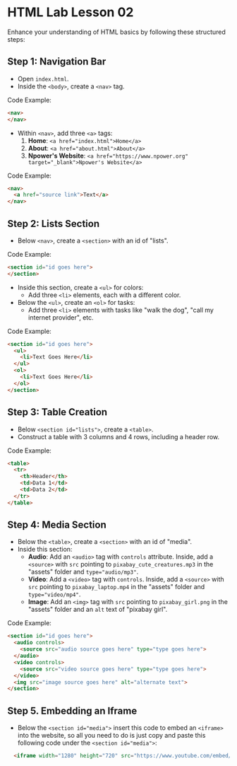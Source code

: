# HTML Lab Lesson 02

Enhance your understanding of HTML basics by following these structured steps:

## Step 1: Navigation Bar
- Open `index.html`.
- Inside the `<body>`, create a `<nav>` tag.

Code Example: 
```html
<nav>
</nav>
```

- Within `<nav>`, add three `<a>` tags:
  1. **Home**: `<a href="index.html">Home</a>`
  2. **About**: `<a href="about.html">About</a>`
  3. **Npower's Website**: `<a href="https://www.npower.org" target="_blank">Npower's Website</a>`

Code Example:
```html
<nav>
  <a href="source link">Text</a>
</nav>
```

## Step 2: Lists Section
- Below `<nav>`, create a `<section>` with an id of "lists".

Code Example:
```html
<section id="id goes here">
</section>
```

- Inside this section, create a `<ul>` for colors:
  - Add three `<li>` elements, each with a different color.
- Below the `<ul>`, create an `<ol>` for tasks:
  - Add three `<li>` elements with tasks like "walk the dog", "call my internet provider", etc.

Code Example:
```html
<section id="id goes here">
  <ul>
    <li>Text Goes Here</li>
  </ul>
  <ol>
    <li>Text Goes Here</li>
  </ol>
</section>
```

## Step 3: Table Creation
- Below `<section id="lists">`, create a `<table>`.
- Construct a table with 3 columns and 4 rows, including a header row.

Code Example:
```html
<table>
  <tr>
    <th>Header</th>
    <td>Data 1</td>
    <td>Data 2</td>
  </tr>
</table>
```

## Step 4: Media Section
- Below the `<table>`, create a `<section>` with an id of "media".
- Inside this section:
  - **Audio**: Add an `<audio>` tag with `controls` attribute. Inside, add a `<source>` with `src` pointing to `pixabay_cute_creatures.mp3` in the "assets" folder and `type="audio/mp3"`.
  - **Video**: Add a `<video>` tag with `controls`. Inside, add a `<source>` with `src` pointing to `pixabay_laptop.mp4` in the "assets" folder and `type="video/mp4"`.
  - **Image**: Add an `<img>` tag with `src` pointing to `pixabay_girl.png` in the "assets" folder and an `alt` text of "pixabay girl".
  
Code Example:
```html
<section id="id goes here">
  <audio controls>
    <source src="audio source goes here" type="type goes here">
  </audio>
  <video controls>
    <source src="video source goes here" type="type goes here">
  </video>
  <img src="image source goes here" alt="alternate text">
</section>
```

## Step 5. Embedding an Iframe 
- Below the `<section id="media">` insert this code to embed an `<iframe>` into the website, so all you need to do is just copy and paste this following code under the `<section id="media">`: 
```html
  <iframe width="1280" height="720" src="https://www.youtube.com/embed/i5T6Fnbq34c" title="Aesthetic anime cooking ramen with sound effects" frameborder="0" allow="accelerometer; autoplay; clipboard-write; encrypted-media; gyroscope; picture-in-picture; web-share" referrerpolicy="strict-origin-when-cross-origin" allowfullscreen></iframe>
```